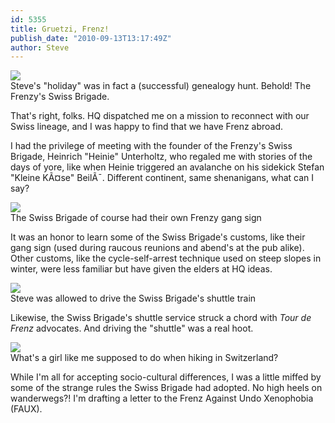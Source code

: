 ```yaml
---
id: 5355
title: Gruetzi, Frenz!
publish_date: "2010-09-13T13:17:49Z"
author: Steve
---
```

![](http://www.flagstafffrenzy.org/wp-content/uploads/2010/09/swiss-brigade.jpg)  
Steve's "holiday" was in fact a (successful) genealogy hunt. Behold! The Frenzy's Swiss Brigade.

That's right, folks. HQ dispatched me on a mission to reconnect with our Swiss lineage, and I was happy to find that we have Frenz abroad.

I had the privilege of meeting with the founder of the Frenzy's Swiss Brigade, Heinrich "Heinie" Unterholtz, who regaled me with stories of the days of yore, like when Heinie triggered an avalanche on his sidekick Stefan "Kleine KÃ¤se" BeilÃ¯. Different continent, same shenanigans, what can I say?

![](http://www.flagstafffrenzy.org/wp-content/uploads/2010/09/kleine-kase.jpg)  
The Swiss Brigade of course had their own Frenzy gang sign

It was an honor to learn some of the Swiss Brigade's customs, like their gang sign (used during raucous reunions and abend's at the pub alike). Other customs, like the cycle-self-arrest technique used on steep slopes in winter, were less familiar but have given the elders at HQ ideas.

![](http://www.flagstafffrenzy.org/wp-content/uploads/2010/09/swiss-train.jpg)  
Steve was allowed to drive the Swiss Brigade's shuttle train

Likewise, the Swiss Brigade's shuttle service struck a chord with _Tour de Frenz_ advocates. And driving the "shuttle" was a real hoot.

![](http://www.flagstafffrenzy.org/wp-content/uploads/2010/09/no-high-heels.jpg)  
What's a girl like me supposed to do when hiking in Switzerland?

While I'm all for accepting socio-cultural differences, I was a little miffed by some of the strange rules the Swiss Brigade had adopted. No high heels on wanderwegs?! I'm drafting a letter to the Frenz Against Undo Xenophobia (FAUX).
